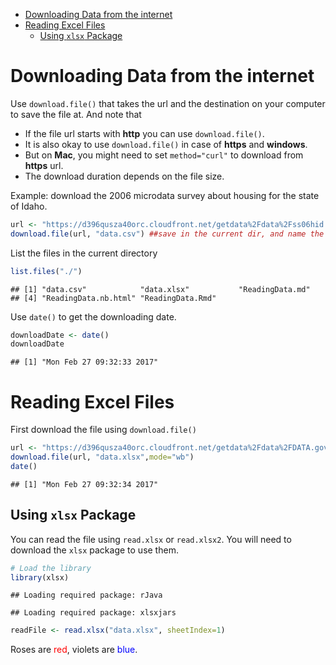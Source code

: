 -   [Downloading Data from the internet](#downloading-data-from-the-internet)
-   [Reading Excel Files](#reading-excel-files)
    -   [Using `xlsx` Package](#using-xlsx-package)

Downloading Data from the internet
==================================

Use `download.file()` that takes the url and the destination on your computer to save the file at. And note that

-   If the file url starts with **http** you can use `download.file()`.
-   It is also okay to use `download.file()` in case of **https** and **windows**.
-   But on **Mac**, you might need to set `method="curl"` to download from **https** url.
-   The download duration depends on the file size.

Example: download the 2006 microdata survey about housing for the state of Idaho.

``` r
url <- "https://d396qusza40orc.cloudfront.net/getdata%2Fdata%2Fss06hid.csv"
download.file(url, "data.csv") ##save in the current dir, and name the file "data.csv"
```

List the files in the current directory

``` r
list.files("./")
```

    ## [1] "data.csv"            "data.xlsx"           "ReadingData.md"     
    ## [4] "ReadingData.nb.html" "ReadingData.Rmd"

Use `date()` to get the downloading date.

``` r
downloadDate <- date()
downloadDate
```

    ## [1] "Mon Feb 27 09:32:33 2017"

Reading Excel Files
===================

First download the file using `download.file()`

``` r
url <- "https://d396qusza40orc.cloudfront.net/getdata%2Fdata%2FDATA.gov_NGAP.xlsx"
download.file(url, "data.xlsx",mode="wb")
date()
```

    ## [1] "Mon Feb 27 09:32:34 2017"

Using `xlsx` Package
--------------------

You can read the file using `read.xlsx` or `read.xlsx2`. You will need to download the `xlsx` package to use them.

``` r
# Load the library
library(xlsx)
```

    ## Loading required package: rJava

    ## Loading required package: xlsxjars

``` r
readFile <- read.xlsx("data.xlsx", sheetIndex=1)
```

Roses are <span style="color:red">red</span>, violets are <span style="color:blue">blue</span>.
